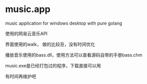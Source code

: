 # music.app
music  application for windows desktop with pure golang

使用的网易云音乐API

界面使用的walk， 做的比较丑，没有时间优化

播放音乐使用的bass.dll，使用方法可以查看源码自带的手册bass.chm

music.exe是已经打包过的程序，下载直接可以用

有时间再维护吧
